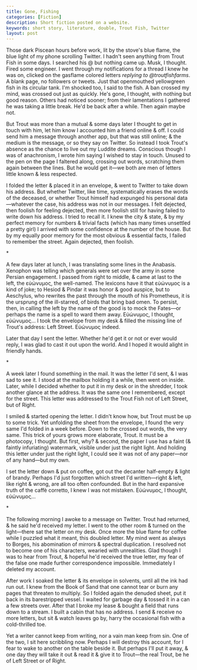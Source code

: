 ```yaml
---
title: Gone, Fishing
categories: [Fiction]
description: Short fiction posted on a website.
keywords: short story, literature, double, Trout Fish, Twitter
layout: post
---
```


Those dark Piscean hours before work, lit by the stove's blue flame, the blue light of my phone scrolling Twitter. I hadn't seen anything from Trout Fish in some days. I searched his @ but nothing came up. Musk, I thought. Fired some engineer. I went through my notifications for a thread I knew he was on, clicked on the gasflame colored letters *replying to @troutfishfarms*. A blank page, no followers or tweets. Just that openmouthed yellowgreen fish in its circular tank. I'm shocked too, I said to the fish. A ban crossed my mind, was crossed out just as quickly. He's gone, I thought, with nothing but good reason. Others had noticed sooner; from their lamentations I gathered he was taking a little break. He'd be back after a while. Then again maybe not.

But Trout was more than a mutual & some days later I thought to get in touch with him, let him know I accounted him a friend online & off. I could send him a message through another app, but that was still online; & the medium is the message, or so they say on Twitter. So instead I took Trout's absence as the chance to live out my Luddite dreams. Conscious though I was of anachronism, I wrote him saying I wished to stay in touch. Unused to the pen on the page I faltered along, crossing out words, scratching them again between the lines. But he would get it—we both are men of letters little known & less respected.

I folded the letter & placed it in an envelope, & went to Twitter to take down his address. But whether Twitter, like time, systematically erases the words of the deceased, or whether Trout himself had expunged his personal data—whatever the case, his address was not in our messages. I felt dejected, then foolish for feeling dejected, then more foolish still for having failed to write down his address. I tried to recall it. I knew the city & state, & by my perfect memory for numbers & trivial facts (which has many times unsettled a pretty girl) I arrived with some confidence at the number of the house. But by my equally poor memory for the most obvious & essential facts, I failed to remember the street. Again dejected, then foolish.

<p class="centered">*</p>

A few days later at lunch, I was translating some lines in the Anabasis. Xenophon was telling which generals were set over the army in some Persian engagement. I passed from right to middle, & came at last to the left, the εὐώνυμος, the well-named. The lexicons have it that εὐώνυμος is a kind of joke; to Hesiod & Pindar it was honor & good auspice, but to Aeschylus, who rewrites the past through the mouth of his Prometheus, it is the ursprung of the ill-starred, of birds that bring bad omen. To persist, then, in calling the left by the name of the good is to mock the Fates—or perhaps the name is a spell to ward them away. Εὐώνυμος, I thought, εὐώνυμος… I took the envelope from my desk & filled the missing line of Trout's address: Left Street. Εὐώνυμος indeed.

Later that day I sent the letter. Whether he'd get it or not or ever would reply, I was glad to cast it out upon the world. And I hoped it would alight in friendly hands.

<p class="centered">*</p>

A week later I found something in the mail. It was the letter I'd sent, & I was sad to see it. I stood at the mailbox holding it a while, then went on inside. Later, while I decided whether to put it in my desk or in the shredder, I took another glance at the address. It was the same one I remembered, except for the street. This letter was addressed to the Trout Fish not of Left Street, but of Right.

I smiled & started opening the letter. I didn't know how, but Trout must be up to some trick. Yet unfolding the sheet from the envelope, I found the very same I'd folded in a week before. Down to the crossed out words, the very same. This trick of yours grows more elaborate, Trout. It must be a photocopy, I thought. But first, why? & second, the paper I use has a faint (& faintly infuriating) watermark, visible under just the right light. And holding this letter under just the right light, I could see it was not of any paper—nor of any hand—but my own.

I set the letter down & put on coffee, got out the decanter half-empty & light of brandy. Perhaps I'd just forgotten which street I'd written—right & left, like right & wrong, are all too often confounded. But in the hard expansive truth of the caffè corretto, I knew I was not mistaken. Εὐώνυμος, I thought, εὐώνυμος…

<p class="centered">*</p>

The following morning I awoke to a message on Twitter. Trout had returned, & he said he'd received my letter. I went to the other room & turned on the light—there sat the letter on my desk. Once more the blue flame for coffee while I puzzled what it meant, this doubled letter. My mind went as always to Borges, his abomination of mirrors & spectral duplication. I resolved not to become one of his characters, wearied with unrealities. Glad though I was to hear from Trout, & hopeful he'd received the true letter, my fear of the false one made further correspondence impossible. Immediately I deleted my account.

After work I soaked the letter & its envelope in solvents, until all the ink had run out. I knew from the Book of Sand that one cannot tear or burn any pages that threaten to multiply. So I folded again the denuded sheet, put it back in its barestripped vessel. I waited for garbage day & tossed it in a can a few streets over. After that I broke my lease & bought a field that runs down to a stream. I built a cabin that has no address. I send & receive no more letters, but sit & watch leaves go by, harry the occasional fish with a cold-thrilled toe.

Yet a writer cannot keep from writing, nor a vain man keep from sin. One of the two, I sit here scribbling now. Perhaps I will destroy this account, for I fear to wake to another on the table beside it. But perhaps I'll put it away, & one day they will take it out & read it & give it to Trout—the real Trout, be he of Left Street or of Right.

